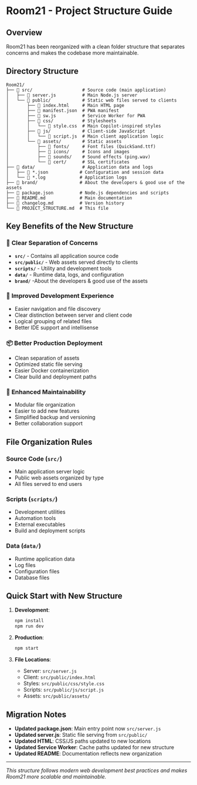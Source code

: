 # Room21 - Project Structure Guide

## Overview
Room21 has been reorganized with a clean folder structure that separates concerns and makes the codebase more maintainable.

## Directory Structure

```
Room21/
├── 📁 src/                   # Source code (main application)
│   ├── 📄 server.js          # Main Node.js server
│   └── 📁 public/            # Static web files served to clients
│       ├── 📄 index.html     # Main HTML page
│       ├── 📄 manifest.json  # PWA manifest
│       ├── 📄 sw.js          # Service Worker for PWA
│       ├── 📁 css/           # Stylesheets
│       │   └── 📄 style.css  # Main Copilot-inspired styles
│       ├── 📁 js/            # Client-side JavaScript
│       │   └── 📄 script.js  # Main client application logic
│       └── 📁 assets/        # Static assets
│           ├── 📁 fonts/     # Font files (QuickSand.ttf)
│           ├── 📁 icons/     # Icons and images
│           ├── 📁 sounds/    # Sound effects (ping.wav)
│           └── 📁 cert/      # SSL certificates
├── 📁 data/                  # Application data and logs
│   ├── 📄 *.json            # Configuration and session data
│   └── 📄 *.log             # Application logs
├── 📁 brand/                # About the developers & good use of the assets
├── 📄 package.json          # Node.js dependencies and scripts
├── 📄 README.md             # Main documentation
├── 📄 changelog.md          # Version history
└── 📄 PROJECT_STRUCTURE.md  # This file
```

## Key Benefits of the New Structure

### 🎯 **Clear Separation of Concerns**
- **`src/`** - Contains all application source code
- **`src/public/`** - Web assets served directly to clients
- **`scripts/`** - Utility and development tools
- **`data/`** - Runtime data, logs, and configuration
- **`brand/`** -About the developers & good use of the assets

### 🚀 **Improved Development Experience**
- Easier navigation and file discovery
- Clear distinction between server and client code
- Logical grouping of related files
- Better IDE support and intellisense

### 📦 **Better Production Deployment**
- Clean separation of assets
- Optimized static file serving
- Easier Docker containerization
- Clear build and deployment paths

### 🔧 **Enhanced Maintainability**
- Modular file organization
- Easier to add new features
- Simplified backup and versioning
- Better collaboration support

## File Organization Rules

### **Source Code (`src/`)**
- Main application server logic
- Public web assets organized by type
- All files served to end users

### **Scripts (`scripts/`)**
- Development utilities
- Automation tools
- External executables
- Build and deployment scripts

### **Data (`data/`)**
- Runtime application data
- Log files
- Configuration files
- Database files


## Quick Start with New Structure

1. **Development**:
   ```bash
   npm install
   npm run dev
   ```

2. **Production**:
   ```bash
   npm start
   ```

3. **File Locations**:
   - Server: `src/server.js`
   - Client: `src/public/index.html`
   - Styles: `src/public/css/style.css`
   - Scripts: `src/public/js/script.js`
   - Assets: `src/public/assets/`

## Migration Notes

- **Updated package.json**: Main entry point now `src/server.js`
- **Updated server.js**: Static file serving from `src/public/`
- **Updated HTML**: CSS/JS paths updated to new locations
- **Updated Service Worker**: Cache paths updated for new structure
- **Updated README**: Documentation reflects new organization

---

*This structure follows modern web development best practices and makes Room21 more scalable and maintainable.*
